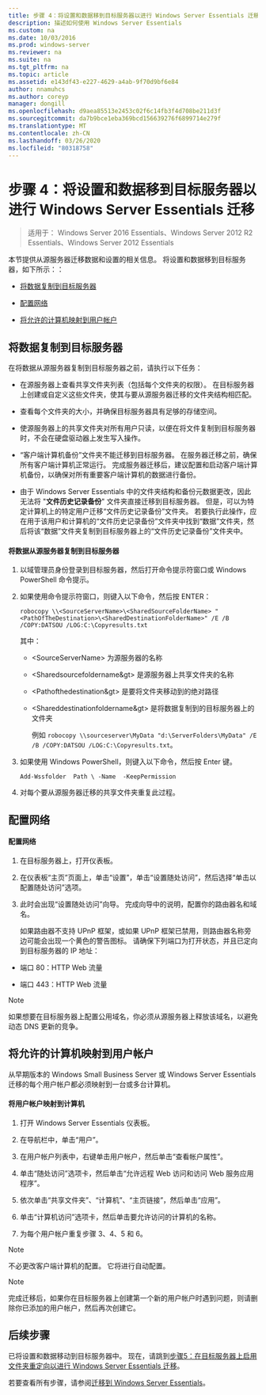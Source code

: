 ```yaml
---
title: 步骤 4：将设置和数据移到目标服务器以进行 Windows Server Essentials 迁移
description: 描述如何使用 Windows Server Essentials
ms.custom: na
ms.date: 10/03/2016
ms.prod: windows-server
ms.reviewer: na
ms.suite: na
ms.tgt_pltfrm: na
ms.topic: article
ms.assetid: e143df43-e227-4629-a4ab-9f70d9bf6e84
author: nnamuhcs
ms.author: coreyp
manager: dongill
ms.openlocfilehash: d9aea85513e2453c02f6c14fb3f4d708be211d3f
ms.sourcegitcommit: da7b9bce1eba369bcd156639276f6899714e279f
ms.translationtype: MT
ms.contentlocale: zh-CN
ms.lasthandoff: 03/26/2020
ms.locfileid: "80318758"
---
```

# <a name="step-4-move-settings-and-data-to-the-destination-server-for-windows-server-essentials-migration"></a>步骤 4：将设置和数据移到目标服务器以进行 Windows Server Essentials 迁移

>适用于： Windows Server 2016 Essentials、Windows Server 2012 R2 Essentials、Windows Server 2012 Essentials

本节提供从源服务器迁移数据和设置的相关信息。 将设置和数据移到目标服务器，如下所示：：  
  
-   [将数据复制到目标服务器](Step-4--Move-settings-and-data-to-the-Destination-Server-for-Windows-Server-Essentials-migration.md#BKMK_CopyData)  
  
-   [配置网络](Step-4--Move-settings-and-data-to-the-Destination-Server-for-Windows-Server-Essentials-migration.md#BKMK_Network)  
  
-   [将允许的计算机映射到用户帐户](Step-4--Move-settings-and-data-to-the-Destination-Server-for-Windows-Server-Essentials-migration.md#BKMK_MapPermittedComputers)  
  
##  <a name="copy-data-to-the-destination-server"></a><a name="BKMK_CopyData"></a>将数据复制到目标服务器  
 在将数据从源服务器复制到目标服务器之前，请执行以下任务：  
  
-   在源服务器上查看共享文件夹列表（包括每个文件夹的权限）。 在目标服务器上创建或自定义这些文件夹，使其与要从源服务器迁移的文件夹结构相匹配。  
  
-   查看每个文件夹的大小，并确保目标服务器具有足够的存储空间。  
  
-   使源服务器上的共享文件夹对所有用户只读，以便在将文件复制到目标服务器时，不会在硬盘驱动器上发生写入操作。  
  
-   “客户端计算机备份”文件夹不能迁移到目标服务器。 在服务器迁移之前，确保所有客户端计算机正常运行。 完成服务器迁移后，建议配置和启动客户端计算机备份，以确保对所有重要客户端计算机的数据进行备份。  
  
-   由于 Windows Server Essentials 中的文件夹结构和备份元数据更改，因此无法将 "**文件历史记录备份**" 文件夹直接迁移到目标服务器。 但是，可以为特定计算机上的特定用户迁移“文件历史记录备份”文件夹。 若要执行此操作，应在用于该用户和计算机的“文件历史记录备份”文件夹中找到“数据”文件夹，然后将该“数据”文件夹复制到目标服务器上的“文件历史记录备份”文件夹中。  
  
#### <a name="to-copy-data-from-the-source-server-to-the-destination-server"></a>将数据从源服务器复制到目标服务器  
  
1. 以域管理员身份登录到目标服务器，然后打开命令提示符窗口或 Windows PowerShell 命令提示。  
  
2. 如果使用命令提示符窗口，则键入以下命令，然后按 ENTER：  
  
   `robocopy \\<SourceServerName>\<SharedSourceFolderName> "<PathOfTheDestination>\<SharedDestinationFolderName>" /E /B /COPY:DATSOU /LOG:C:\Copyresults.txt`
  
    其中：  
  
   - \<SourceServerName\> 为源服务器的名称  
  
   - \<Sharedsourcefoldername&gt\> 是源服务器上共享文件夹的名称  
  
   - \<Pathofthedestination&gt\> 是要将文件夹移动到的绝对路径  
  
   - \<Shareddestinationfoldername&gt\> 是将数据复制到的目标服务器上的文件夹  
  
     例如  `robocopy \\sourceserver\MyData "d:\ServerFolders\MyData" /E /B /COPY:DATSOU /LOG:C:\Copyresults.txt`。  
  
3. 如果使用 Windows PowerShell，则键入以下命令，然后按 Enter 键。  
  
    `Add-Wssfolder  Path \ -Name  -KeepPermission`  
  
4. 对每个要从源服务器迁移的共享文件夹重复此过程。  
  
##  <a name="configure-the-network"></a><a name="BKMK_Network"></a>配置网络  
  
#### <a name="to-configure-the-network"></a>配置网络  
  
1. 在目标服务器上，打开仪表板。  
  
2. 在仪表板“主页”页面上，单击“设置”，单击“设置随处访问”，然后选择“单击以配置随处访问”选项。  
  
3. 此时会出现“设置随处访问”向导。 完成向导中的说明，配置你的路由器名和域名。  
  
   如果路由器不支持 UPnP 框架，或如果 UPnP 框架已禁用，则路由器名称旁边可能会出现一个黄色的警告图标。 请确保下列端口为打开状态，并且已定向到目标服务器的 IP 地址：  
  
-   端口 80：HTTP Web 流量  
  
-   端口 443：HTTP Web 流量  
  
> [!NOTE]
>  如果想要在目标服务器上配置公用域名，你必须从源服务器上释放该域名，以避免动态 DNS 更新的竞争。  
  
##  <a name="map-permitted-computers-to-user-accounts"></a><a name="BKMK_MapPermittedComputers"></a>将允许的计算机映射到用户帐户  
 从早期版本的 Windows Small Business Server 或 Windows Server Essentials 迁移的每个用户帐户都必须映射到一台或多台计算机。  
  
#### <a name="to-map-user-accounts-to-computers"></a>将用户帐户映射到计算机  
  
1.  打开 Windows Server Essentials 仪表板。  
  
2.  在导航栏中，单击“用户”。  
  
3.  在用户帐户列表中，右键单击用户帐户，然后单击“查看帐户属性”。  
  
4.  单击“随处访问”选项卡，然后单击“允许远程 Web 访问和访问 Web 服务应用程序”。  
  
5.  依次单击“共享文件夹”、“计算机”、“主页链接”，然后单击“应用”。  
  
6.  单击“计算机访问”选项卡，然后单击要允许访问的计算机的名称。  
  
7.  为每个用户帐户重复步骤 3、4、5 和 6。  
  
> [!NOTE]
>  不必更改客户端计算机的配置。 它将进行自动配置。  
  
> [!NOTE]
>  完成迁移后，如果你在目标服务器上创建第一个新的用户帐户时遇到问题，则请删除你已添加的用户帐户，然后再次创建它。  
  
## <a name="next-steps"></a>后续步骤  
 已将设置和数据移动到目标服务器中。 现在，请跳到[步骤5：在目标服务器上启用文件夹重定向以进行 Windows Server Essentials 迁移](Step-5--Enable-folder-redirection-on-the-Destination-Server-for-Windows-Server-Essentials-migration.md)。  
  

若要查看所有步骤，请参阅[迁移到 Windows Server Essentials](Migrate-from-Previous-Versions-to-Windows-Server-Essentials-or-Windows-Server-Essentials-Experience.md)。

